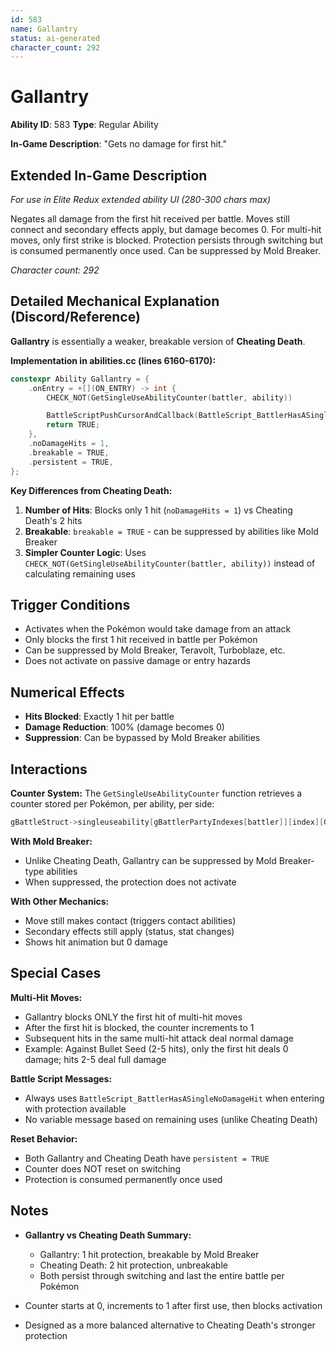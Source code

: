 ```yaml
---
id: 583
name: Gallantry
status: ai-generated
character_count: 292
---
```


# Gallantry

**Ability ID**: 583
**Type**: Regular Ability

**In-Game Description**: "Gets no damage for first hit."

## Extended In-Game Description
*For use in Elite Redux extended ability UI (280-300 chars max)*

Negates all damage from the first hit received per battle. Moves still connect and secondary effects apply, but damage becomes 0. For multi-hit moves, only first strike is blocked. Protection persists through switching but is consumed permanently once used. Can be suppressed by Mold Breaker.

*Character count: 292*

## Detailed Mechanical Explanation (Discord/Reference)

**Gallantry** is essentially a weaker, breakable version of **Cheating Death**.

**Implementation in abilities.cc (lines 6160-6170):**
```cpp
constexpr Ability Gallantry = {
    .onEntry = +[](ON_ENTRY) -> int {
        CHECK_NOT(GetSingleUseAbilityCounter(battler, ability))

        BattleScriptPushCursorAndCallback(BattleScript_BattlerHasASingleNoDamageHit);
        return TRUE;
    },
    .noDamageHits = 1,
    .breakable = TRUE,
    .persistent = TRUE,
};
```

**Key Differences from Cheating Death:**
1. **Number of Hits**: Blocks only 1 hit (`noDamageHits = 1`) vs Cheating Death's 2 hits
2. **Breakable**: `breakable = TRUE` - can be suppressed by abilities like Mold Breaker
3. **Simpler Counter Logic**: Uses `CHECK_NOT(GetSingleUseAbilityCounter(battler, ability))` instead of calculating remaining uses

## Trigger Conditions

- Activates when the Pokémon would take damage from an attack
- Only blocks the first 1 hit received in battle per Pokémon
- Can be suppressed by Mold Breaker, Teravolt, Turboblaze, etc.
- Does not activate on passive damage or entry hazards

## Numerical Effects

- **Hits Blocked**: Exactly 1 hit per battle
- **Damage Reduction**: 100% (damage becomes 0)
- **Suppression**: Can be bypassed by Mold Breaker abilities

## Interactions

**Counter System:**
The `GetSingleUseAbilityCounter` function retrieves a counter stored per Pokémon, per ability, per side:
```cpp
gBattleStruct->singleuseability[gBattlerPartyIndexes[battler]][index][GetBattlerSide(battler)]
```

**With Mold Breaker:**
- Unlike Cheating Death, Gallantry can be suppressed by Mold Breaker-type abilities
- When suppressed, the protection does not activate

**With Other Mechanics:**
- Move still makes contact (triggers contact abilities)
- Secondary effects still apply (status, stat changes)
- Shows hit animation but 0 damage

## Special Cases

**Multi-Hit Moves:**
- Gallantry blocks ONLY the first hit of multi-hit moves
- After the first hit is blocked, the counter increments to 1
- Subsequent hits in the same multi-hit attack deal normal damage
- Example: Against Bullet Seed (2-5 hits), only the first hit deals 0 damage; hits 2-5 deal full damage

**Battle Script Messages:**
- Always uses `BattleScript_BattlerHasASingleNoDamageHit` when entering with protection available
- No variable message based on remaining uses (unlike Cheating Death)

**Reset Behavior:**
- Both Gallantry and Cheating Death have `persistent = TRUE`
- Counter does NOT reset on switching
- Protection is consumed permanently once used

## Notes

- **Gallantry vs Cheating Death Summary:**
  - Gallantry: 1 hit protection, breakable by Mold Breaker
  - Cheating Death: 2 hit protection, unbreakable
  - Both persist through switching and last the entire battle per Pokémon

- Counter starts at 0, increments to 1 after first use, then blocks activation
- Designed as a more balanced alternative to Cheating Death's stronger protection
